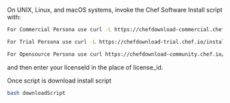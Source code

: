 On UNIX, Linux, and macOS systems, invoke the Chef Software Install script with:

```bash
For Commercial Persona use curl -L https://chefdownload-commercial.chef.io/install.sh?license_id=<YOUR LICENSE ID>

For Trial Persona use curl -L https://chefdownload-trial.chef.io/install.sh

For Opensource Persona use curl https://chefdownload-community.chef.io/install.sh
```

and then enter your licenseId in the place of license_id.

Once script is download install script

```bash
bash downloadScript
```
